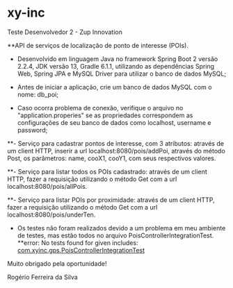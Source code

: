# xy-inc
Teste Desenvolvedor 2 - Zup Innovation

**API de serviços de localização de ponto de interesse (POIs).

- Desenvolvido em linguagem Java no framework Spring Boot 2 versão 2.2.4, JDK versão 13, Gradle 6.1.1, utilizando as dependências Spring Web, Spring JPA e MySQL Driver para utilizar o banco de dados MySQL;

- Antes de iniciar a aplicação, crie um banco de dados MySQL com o nome: db_poi;

- Caso ocorra problema de conexão, verifique o arquivo no "application.properies" se as propriedades correspondem as configurações de seu banco de dados como localhost, username e password;

**- Serviço para cadastrar pontos de interesse, com 3 atributos: através de um client HTTP, inserir a url localhost:8080/pois/addPoi, através do método Post, os parâmetros: name, cooX1, cooY1, com seus respectivos valores.

**- Serviço para listar todos os POIs cadastrado: através de um client HTTP, fazer a requisição utilizando o método Get com a url localhost:8080/pois/allPois.

**- Serviço para listar POIs por proximidade: através de um client HTTP, fazer a requisição utilizando o método Get com a url localhost:8080/pois/underTen.

- Os testes não foram realizados devido a um problema em meu ambiente de testes, mas estão todos no arquivo PoisControllerIntegrationTest.
**error: No tests found for given includes: [com.xyinc.gps.PoisControllerIntegrationTest](filter.includeTestsMatching)

Muito obrigado pela oportunidade!

Rogério Ferreira da Silva



